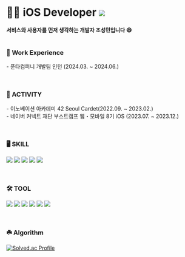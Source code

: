 
<h1> 🧑‍💻 iOS Developer <img src="https://hits.seeyoufarm.com/api/count/incr/badge.svg?url=https%3A%2F%2Fgithub.com%2FSungMinCho-Kor&count_bg=%23555555&title_bg=%23555555&icon=&icon_color=%23E7E7E7&title=hits&edge_flat=false"/> </h1>
<b>서비스와 사용자를 먼저 생각하는 개발자 조성민입니다 😄</b>

<br>
<br>

<p>
<b><h3>💼 Work Experience</h3></b>
- 푼타컴퍼니 개발팀 인턴 (2024.03. ~ 2024.06.)
</p>

<br>

<p>
<b><h3>🎯 ACTIVITY</h3></b>
- 이노베이션 아카데미 42 Seoul Cardet(2022.09. ~ 2023.02.)<br>
- 네이버 커넥트 재단 부스트캠프 웹・모바일 8기 iOS (2023.07. ~ 2023.12.)<br>
</p>

<br>

<b><h3>🖥️ SKILL</h3></b>
<p>
  <img src="https://img.shields.io/badge/Swift-F05138?style=round-square&logo=Swift&logoColor=white"/>
  <img src="https://img.shields.io/badge/UIKit-2396F3?style=round-square&logo=UIKit&logoColor=white"/>
  <img src="https://img.shields.io/badge/Combine-375BD2?style=round-square&logo=chainlink&logoColor=white"/>
  <img src="https://img.shields.io/badge/RxSwift-B7178C?style=round-square&logo=ReactiveX&logoColor=white"/>
  <img src="https://img.shields.io/badge/Alamofire-00FF7B?style=round-square&logo=Alamy&logoColor=white"/>
</p>
  <br>
  
<b><h3>🛠️ TOOL</h3></b>
<p>
  <img src="https://img.shields.io/badge/Git-F05032?style=round-square&logo=Git&logoColor=white"/>
  <img src="https://img.shields.io/badge/GitHub-181717?style=round-square&logo=GitHub&logoColor=white"/>
  <img src="https://img.shields.io/badge/Xcode-147EFB?style=round-square&logo=Xcode&logoColor=white"/>
  <img src="https://img.shields.io/badge/Slack-4A154B?style=round-square&logo=Slack&logoColor=white"/>
  <img src="https://img.shields.io/badge/Notion-000000?style=round-square&logo=Notion&logoColor=white"/>
  <img src="https://img.shields.io/badge/Discord-5865F2?style=round-square&logo=Discord&logoColor=white"/>
</p>
<br>

<b><h3>☘️ Algorithm</h3></b>
[![Solved.ac Profile](http://mazassumnida.wtf/api/v2/generate_badge?boj=rhxoeh0011)](https://solved.ac/rhxoeh0011/)
